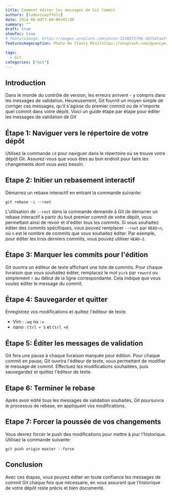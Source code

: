 ```yaml
---
title: Comment éditer les messages de Git Commit
authors: [ludovicwyffels]
date: 2024-08-04T7:00:00+02:00
summary: ""
draft: true
showToc: true
# featureimage: https://images.unsplash.com/photo-1556075798-4825dfaaf498
featureimagecaption: Photo de [Yancy Min](https://unsplash.com/@yancymin) sur [Unsplash](https://unsplash.com/photos/a-close-up-of-a-text-description-on-a-computer-screen-842ofHC6MaI)

tags:
  - Git
categories: ["Git"]
---
```


## Introduction

Dans le monde du contrôle de version, les erreurs arrivent - y compris dans les messages de validation. Heureusement, Git fournit un moyen simple de corriger ces messages, qu'il s'agisse du premier commit ou de n'importe quel commit dans votre dépôt. Voici un guide étape par étape pour éditer les messages de validation de Git

## Étape 1: Naviguer vers le répertoire de votre dépôt

Utilisez la commande `cd` pour naviguer dans le répertoire où se trouve votre dépôt Git. Assurez-vous que vous êtes au bon endroit pour faire les changements dont vous avez besoin.

## Etape 2: Initier un rebasement interactif

Démarrez un rebase interactif en entrant la commande suivante:

```shell
git rebase -i --root
```

L'utilisation de `--root` dans la commande demande à Git de démarrer un rebase interactif à partir du tout premier commit de votre dépôt, vous permettant ainsi de revoir et d'éditer tous les commits. Si vous souhaitez éditer des commits spécifiques, vous pouvez remplacer `--root` par `HEAD~n`, où `n` est le nombre de commits que vous souhaitez éditer. Par exemple, pour éditer les trois derniers commits, vous pouvez utiliser `HEAD~3`.

## Étape 3: Marquer les commits pour l'édition

Git ouvrira un éditeur de texte affichant une liste de commits. Pour chaque livraison que vous souhaitez éditer, remplacez le mot `pick` par `reword` ou simplement `r` au début de la ligne correspondante. Cela indique que vous voulez éditer le message du commit.

## Étape 4: Sauvegarder et quitter

Enregistrez vos modifications et quittez l'éditeur de texte.

- Vim : `:wq` ou `:x`
- nano : `Ctrl + S` et `Ctrl +X`

## Étape 5: Éditer les messages de validation

Git fera une pause à chaque livraison marquée pour édition. Pour chaque commit en pause, Git ouvrira l'éditeur de texte, vous permettant de modifier le message de commit. Effectuez les modifications souhaitées, puis sauvegardez et quittez l'éditeur de texte.

## Etape 6: Terminer le rebase

Après avoir édité tous les messages de validation souhaités, Git poursuivra le processus de rebase, en appliquant vos modifications.

## Etape 7: Forcer la poussée de vos changements

Vous devrez forcer le push des modifications pour mettre à jour l'historique. Utilisez la commande suivante:

```shell
git push origin master --force
```

## Conclusion

Avec ces étapes, vous pouvez éditer en toute confiance les messages de commit Git chaque fois que nécessaire, en vous assurant que l'historique de votre dépôt reste précis et bien documenté.
